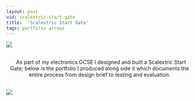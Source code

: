 ```yaml
---
layout: post
uid: scalextric-start-gate
title:  'Scalextric Start Gate'
tags: portfolio arrows
---
```


<a href="{{ site.url }}/images/portfolio/scalextric-start-gate/IMG_4834.jpg">
<img src = "{{ site.url }}/images/portfolio/scalextric-start-gate/IMG_4834.jpg">
</a>


<div class="sqs-html-content">
 <p class="" style="text-align:center;white-space:pre-wrap;">
  As part of my electronics GCSE I designed and built a Scalextric Start Gate; below is the portfolio I produced along side it which documents the entire process from design brief to testing and evaluation.
 </p>
</div>


<a href="{{ site.url }}/images/portfolio/scalextric-start-gate/Scalextric+Start+Gate.png">
<img src = "{{ site.url }}/images/portfolio/scalextric-start-gate/Scalextric+Start+Gate.png">
</a>


